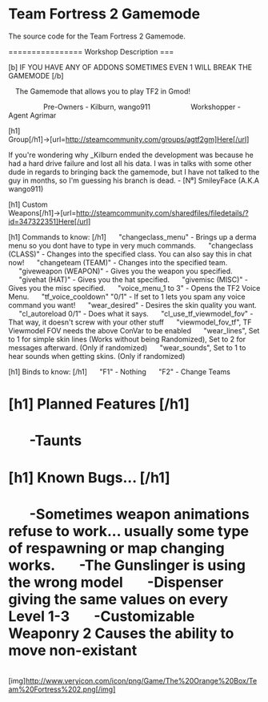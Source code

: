 # Team Fortress 2 Gamemode
The source code for the Team Fortress 2 Gamemode.

================ Workshop Description ===

[b] IF YOU HAVE ANY OF ADDONS SOMETIMES EVEN 1 WILL BREAK THE GAMEMODE	[/b]

  The Gamemode that allows you to play TF2 in Gmod!

          Pre-Owners - Kilburn, wango911
           Workshopper - Agent Agrimar

[h1] Group[/h1]→[url=http://steamcommunity.com/groups/agtf2gm]Here[/url]

If you're wondering why _Kilburn ended the development was because he had a hard drive failure and lost all his data. I was in talks with some other dude in regards to bringing back the gamemode, but I have not talked to the guy in months, so I'm guessing his branch is dead. - [N⁸] SmileyFace (A.K.A wango911)

[h1] Custom Weapons[/h1]→[url=http://steamcommunity.com/sharedfiles/filedetails/?id=347322351]Here[/url]

[h1] Commands to know:	[/h1]
   "changeclass_menu" - Brings up a derma menu so you dont have to type in very much commands.
   "changeclass (CLASS)" - Changes into the specified class. You can also say this in chat now!
   "changeteam (TEAM)" - Changes into the specified team.
   "giveweapon (WEAPON)" - Gives you the weapon you specified.
   "givehat (HAT)" - Gives you the hat specified.
   "givemisc (MISC)" - Gives you the misc specified.
   "voice_menu_1 to 3" - Opens the TF2 Voice Menu.
   "tf_voice_cooldown" "0/1" - If set to 1 lets you spam any voice command you want!
   "wear_desired" - Desires the skin quality you want.
   "cl_autoreload 0/1" - Does what it says.
   "cl_use_tf_viewmodel_fov" - That way, it doesn't screw with your other stuff
   "viewmodel_fov_tf", TF Viewmodel FOV needs the above ConVar to be enabled
   "wear_lines", Set to 1 for simple skin lines (Works without being Randomized), Set to 2 for    messages afterward. (Only if randomized)
   "wear_sounds", Set to 1 to hear sounds when getting skins. (Only if randomized)

[h1] Binds to know:	[/h1]
   "F1" - Nothing
   "F2" - Change Teams

[h1] Planned Features	[/h1]
==========================
   -Taunts
==========================

[h1] Known Bugs...	[/h1]
==========================
   -Sometimes weapon animations refuse to work... usually some type of respawning or map changing works.
   -The Gunslinger is using the wrong model
   -Dispenser giving the same values on every Level 1-3
   -Customizable Weaponry 2 Causes the ability to move non-existant
==========================

                  [img]http://www.veryicon.com/icon/png/Game/The%20Orange%20Box/Team%20Fortress%202.png[/img]
